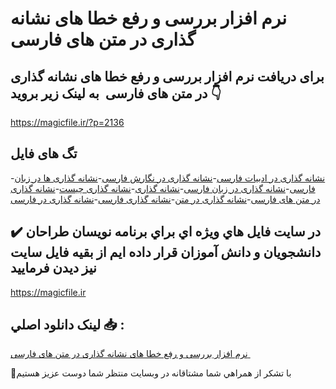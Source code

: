 # نرم افزار بررسی و رفع خطا های نشانه گذاری در متن های فارسی 

## برای دریافت نرم افزار بررسی و رفع خطا های نشانه گذاری در متن های فارسی  به لینک زیر بروید 👇

https://magicfile.ir/?p=2136

## تگ های فایل

-[نشانه گذاری در ادبیات فارسی](https://magicfile.ir/product/%d8%a8%d8%b1%d8%b1%d8%b3%db%8c-%d9%88-%d8%b1%d9%81%d8%b9-%d8%ae%d8%b7%d8%a7-%d9%87%d8%a7%db%8c-%d9%86%d8%b4%d8%a7%d9%86%d9%87-%da%af%d8%b0%d8%a7%d8%b1%db%8c-%d8%af%d8%b1-%d9%85%d8%aa%d9%86-%d9%87%d8%a7%db%8c-%d9%81%d8%a7%d8%b1%d8%b3%db%8c/)-[نشانه گذاری در نگارش فارسی](https://magicfile.ir/product/%d8%a8%d8%b1%d8%b1%d8%b3%db%8c-%d9%88-%d8%b1%d9%81%d8%b9-%d8%ae%d8%b7%d8%a7-%d9%87%d8%a7%db%8c-%d9%86%d8%b4%d8%a7%d9%86%d9%87-%da%af%d8%b0%d8%a7%d8%b1%db%8c-%d8%af%d8%b1-%d9%85%d8%aa%d9%86-%d9%87%d8%a7%db%8c-%d9%81%d8%a7%d8%b1%d8%b3%db%8c/)-[نشانه گذاری ها در زبان فارسی](https://magicfile.ir/product/%d8%a8%d8%b1%d8%b1%d8%b3%db%8c-%d9%88-%d8%b1%d9%81%d8%b9-%d8%ae%d8%b7%d8%a7-%d9%87%d8%a7%db%8c-%d9%86%d8%b4%d8%a7%d9%86%d9%87-%da%af%d8%b0%d8%a7%d8%b1%db%8c-%d8%af%d8%b1-%d9%85%d8%aa%d9%86-%d9%87%d8%a7%db%8c-%d9%81%d8%a7%d8%b1%d8%b3%db%8c/)-[نشانه گذاری در زبان فارسی](https://magicfile.ir/product/%d8%a8%d8%b1%d8%b1%d8%b3%db%8c-%d9%88-%d8%b1%d9%81%d8%b9-%d8%ae%d8%b7%d8%a7-%d9%87%d8%a7%db%8c-%d9%86%d8%b4%d8%a7%d9%86%d9%87-%da%af%d8%b0%d8%a7%d8%b1%db%8c-%d8%af%d8%b1-%d9%85%d8%aa%d9%86-%d9%87%d8%a7%db%8c-%d9%81%d8%a7%d8%b1%d8%b3%db%8c/)-[نشانه گذاری](https://magicfile.ir/product/%d8%a8%d8%b1%d8%b1%d8%b3%db%8c-%d9%88-%d8%b1%d9%81%d8%b9-%d8%ae%d8%b7%d8%a7-%d9%87%d8%a7%db%8c-%d9%86%d8%b4%d8%a7%d9%86%d9%87-%da%af%d8%b0%d8%a7%d8%b1%db%8c-%d8%af%d8%b1-%d9%85%d8%aa%d9%86-%d9%87%d8%a7%db%8c-%d9%81%d8%a7%d8%b1%d8%b3%db%8c/)-[نشانه گذاری چیست](https://magicfile.ir/product/%d8%a8%d8%b1%d8%b1%d8%b3%db%8c-%d9%88-%d8%b1%d9%81%d8%b9-%d8%ae%d8%b7%d8%a7-%d9%87%d8%a7%db%8c-%d9%86%d8%b4%d8%a7%d9%86%d9%87-%da%af%d8%b0%d8%a7%d8%b1%db%8c-%d8%af%d8%b1-%d9%85%d8%aa%d9%86-%d9%87%d8%a7%db%8c-%d9%81%d8%a7%d8%b1%d8%b3%db%8c/)-[نشانه گذاری در متن های فارسی](https://magicfile.ir/product/%d8%a8%d8%b1%d8%b1%d8%b3%db%8c-%d9%88-%d8%b1%d9%81%d8%b9-%d8%ae%d8%b7%d8%a7-%d9%87%d8%a7%db%8c-%d9%86%d8%b4%d8%a7%d9%86%d9%87-%da%af%d8%b0%d8%a7%d8%b1%db%8c-%d8%af%d8%b1-%d9%85%d8%aa%d9%86-%d9%87%d8%a7%db%8c-%d9%81%d8%a7%d8%b1%d8%b3%db%8c/)-[نشانه گذاری در متن](https://magicfile.ir/product/%d8%a8%d8%b1%d8%b1%d8%b3%db%8c-%d9%88-%d8%b1%d9%81%d8%b9-%d8%ae%d8%b7%d8%a7-%d9%87%d8%a7%db%8c-%d9%86%d8%b4%d8%a7%d9%86%d9%87-%da%af%d8%b0%d8%a7%d8%b1%db%8c-%d8%af%d8%b1-%d9%85%d8%aa%d9%86-%d9%87%d8%a7%db%8c-%d9%81%d8%a7%d8%b1%d8%b3%db%8c/)-[نشانه گذاری فارسی](https://magicfile.ir/product/%d8%a8%d8%b1%d8%b1%d8%b3%db%8c-%d9%88-%d8%b1%d9%81%d8%b9-%d8%ae%d8%b7%d8%a7-%d9%87%d8%a7%db%8c-%d9%86%d8%b4%d8%a7%d9%86%d9%87-%da%af%d8%b0%d8%a7%d8%b1%db%8c-%d8%af%d8%b1-%d9%85%d8%aa%d9%86-%d9%87%d8%a7%db%8c-%d9%81%d8%a7%d8%b1%d8%b3%db%8c/)-[نشانه گذاری در فارسی](https://magicfile.ir/product/%d8%a8%d8%b1%d8%b1%d8%b3%db%8c-%d9%88-%d8%b1%d9%81%d8%b9-%d8%ae%d8%b7%d8%a7-%d9%87%d8%a7%db%8c-%d9%86%d8%b4%d8%a7%d9%86%d9%87-%da%af%d8%b0%d8%a7%d8%b1%db%8c-%d8%af%d8%b1-%d9%85%d8%aa%d9%86-%d9%87%d8%a7%db%8c-%d9%81%d8%a7%d8%b1%d8%b3%db%8c/)

## ✔️ در سايت فايل هاي ويژه اي براي برنامه نويسان طراحان دانشجويان و دانش آموزان قرار داده ايم از بقيه فايل سايت نيز ديدن فرماييد

https://magicfile.ir


## لينک دانلود اصلي 📥 :

[نرم افزار بررسی و رفع خطا های نشانه گذاری در متن های فارسی ](https://magicfile.ir/product/%d8%a8%d8%b1%d8%b1%d8%b3%db%8c-%d9%88-%d8%b1%d9%81%d8%b9-%d8%ae%d8%b7%d8%a7-%d9%87%d8%a7%db%8c-%d9%86%d8%b4%d8%a7%d9%86%d9%87-%da%af%d8%b0%d8%a7%d8%b1%db%8c-%d8%af%d8%b1-%d9%85%d8%aa%d9%86-%d9%87%d8%a7%db%8c-%d9%81%d8%a7%d8%b1%d8%b3%db%8c/) 


🙏با تشکر از همراهي شما مشتاقانه در وبسایت منتظر شما دوست عزیز هستیم

